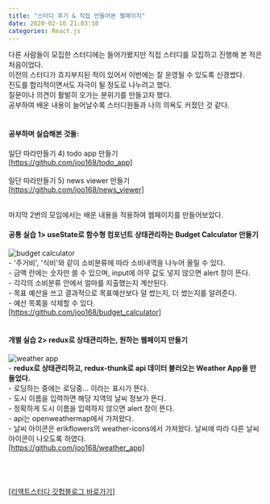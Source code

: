 ```yaml
---
title: "스터디 후기 & 직접 만들어본 웹페이지"
date: 2020-02-16 21:03:10
categories: React.js
---
```


다른 사람들이 모집한 스터디에는 들어가봤지만 직접 스터디를 모집하고 진행해 본 적은 처음이었다.<br>
이전의 스터디가 흐지부지된 적이 있어서 이번에는 잘 운영될 수 있도록 신경썼다.<br>
진도를 합리적이면서도 자극이 될 정도로 나누려고 했다.<br>
질문이나 의견이 활발히 오가는 분위기를 만들고자 했다.<br>
공부하여 배운 내용이 늘어날수록 스터디원들과 나의 의욕도 커졌던 것 같다.<br><br>

#### 공부하며 실습해본 것들:

일단 따라만들기 4) todo app 만들기<br>
<a href="https://github.com/joo168/todo_app"> [https://github.com/joo168/todo_app]</a>
<br><br>
일단 따라만들기 5) news viewer 만들기<br>
<a href="https://github.com/joo168/news_viewer"> [https://github.com/joo168/news_viewer]</a>
<br><br>

마지막 2번의 모임에서는 배운 내용을 적용하여 웹페이지를 만들어보았다.<br>

#### 공통 실습 1> useState로 함수형 컴포넌트 상태관리하는 Budget Calculator 만들기<br>

<img src="//bencentra.com/assets/images/budget_calculator.png" alt="budget calculator">
<br>
- '주거비', '식비'와 같이 소비분류에 따라 소비내역을 나누어 올릴 수 있다.<br>
- 금액 란에는 숫자만 쓸 수 있으며, input에 아무 값도 넣지 않으면 alert 창이 뜬다.<br>
- 각각의 소비분류 안에서 얼마를 지출했는지 계산된다.<br>
- 목표 예산을 쓰고 결과적으로 목표예산보다 덜 썼는지, 더 썼는지를 알려준다.<br>
- 예산 목록을 삭제할 수 있다.<br>
  <a href="https://github.com/joo168/budget_calculator"> [https://github.com/joo168/budget_calculator]</a>
  <br><br>

#### 개별 실습 2> redux로 상태관리하는, 원하는 웹페이지 만들기<br>

<img src="//bencentra.com/assets/images/weather_app.png" alt="weather app">
<br>
- <b>redux로 상태관리하고, redux-thunk로 api 데이터 불러오는 Weather App을 만들었다.</b><br>
- 로딩하는 중에는 로딩중... 이라는 표시가 뜬다.<br>
- 도시 이름을 입력하면 해당 지역의 날씨 정보가 뜬다.<br>
- 정확하게 도시 이름을 입력하지 않으면 alert 창이 뜬다.<br>
- api는 openweathermap에서 가져왔다.<br>
- 날씨 아이콘은 erikflowers의 weather-icons에서 가져왔다. 날씨에 따라 다른 날씨 아이콘이 나오도록 하였다.<br>
  <a href="https://github.com/joo168/weather_app"> [https://github.com/joo168/weather_app]</a>
  <br><br>

<br>
<br>
<br>
<a href="https://2020winter-react.github.io/FireFours/"> [리액트스터디 깃헙블로그 바로가기]</a>
<br><br>
